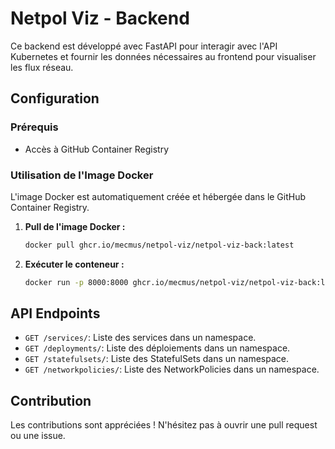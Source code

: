 # Netpol Viz - Backend

Ce backend est développé avec FastAPI pour interagir avec l'API Kubernetes et fournir les données nécessaires au frontend pour visualiser les flux réseau.

## Configuration

### Prérequis

- Accès à GitHub Container Registry

### Utilisation de l'Image Docker

L'image Docker est automatiquement créée et hébergée dans le GitHub Container Registry.

1. **Pull de l'image Docker :**

   ```bash
   docker pull ghcr.io/mecmus/netpol-viz/netpol-viz-back:latest
   ```

2. **Exécuter le conteneur :**

   ```bash
   docker run -p 8000:8000 ghcr.io/mecmus/netpol-viz/netpol-viz-back:latest
   ```

## API Endpoints

- `GET /services/`: Liste des services dans un namespace.
- `GET /deployments/`: Liste des déploiements dans un namespace.
- `GET /statefulsets/`: Liste des StatefulSets dans un namespace.
- `GET /networkpolicies/`: Liste des NetworkPolicies dans un namespace.

## Contribution

Les contributions sont appréciées ! N'hésitez pas à ouvrir une pull request ou une issue.


